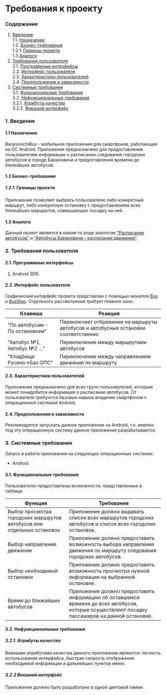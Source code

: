 # Требования к проекту
### Содержание
1. [Введение](#1) <br>
  1.1. [Назначение](#1.1) <br>
  1.2. [Бизнес-требования](#1.2) <br>
      1.2.1. [Границы проекта](#1.2.1) <br>
  1.3 [Аналоги](#1.3) <br>
2. [Требования пользователя](#2) <br>
  2.1. [Программные интерфейсы](#2.1) <br>
  2.2. [Интерфейс пользователя](#2.2) <br>
  2.3. [Характеристики пользователей](#2.3) <br>
  2.4. [Предположения и зависимости](#2.4) <br>
3. [Системные требования](#3.) <br>
  3.1. [Функциональные требования](#3.1) <br>
  3.2. [Нефункциональные требования](#3.2) <br>
     3.2.1. [Атрибуты качества](#3.2.1) <br>
     3.2.2. [Внешний интерфейс](#3.2.2) <br>
  
### 1. Введение <a name="1"></a>
#### 1.1 Назначение <a name="1.1"></a>
BaranovichiBus - мобильное приложения для смартфонов, работающее на ОС Android. Приложения предназначено для предоставления пользователям информации о расписании следования городских автобусов в городе Барановичи и предоставления времени до ближайших автобусов.

#### 1.2 Бизнес-требования <a name="1.2"></a>
##### 1.2.1. Границы проекта <a name="1.2.1"></a>
Приложение позволяет выбрать пользователю либо конкретный маршрут, либо конкретную остановку с предоставлением всех ближайших маршрутов, совершающих посадку на ней.
#### 1.3 Аналоги <a name="1.3"></a>
Данный проект является в каком-то роде аналогом ["Расписание автобусов"](https://play.google.com/store/apps/details?id=by.konkor.busschedule) и ["Автобусы Барановичи - расписание движения"](https://play.google.com/store/apps/details?id=com.dmitrytavpeko.p.barbuses)
### 2. Требования пользователя <a name="2"></a>
#### 2.1. Программные интерфейсы <a name="2.1"></a>
1) Android SDK.
#### 2.2. Интерфейс пользователя <a name="2.2"></a>
Графический интерфейс проекта представлен с помощью мокапов [Bus](https://github.com/Daetwen/tritpo/blob/master/%D0%B4%D0%BE%D0%BA%D1%83%D0%BC%D0%B5%D0%BD%D1%82%D0%B0%D1%86%D0%B8%D1%8F/%D0%BC%D0%B0%D0%BA%D0%B5%D1%82/Bus.pdf) и [BusStop](https://github.com/Daetwen/tritpo/blob/master/%D0%B4%D0%BE%D0%BA%D1%83%D0%BC%D0%B5%D0%BD%D1%82%D0%B0%D1%86%D0%B8%D1%8F/%D0%BC%D0%B0%D0%BA%D0%B5%D1%82/BusStop.pdf).
Отдельного рассмотрения требует главное окно:

Клавиша | Реакция
--- | ---
"По автобусам - По остановкам" | Переключает отбражение на маршруты автобусов и автобусные остановки соответственно
"Автобус №1, Автобус №2 ..." | Переключение между маршрутами автобусов
"Кладбище Русино->Баз ОПС" | Переключение между направлением движения по маршруту

#### 2.3. Характеристики пользователей <a name="2.3"></a>
Приложение предназначено для всех групп пользователей, которым может понадобится информация о расписании автобусов. От пользователя требуются базовые навыки владения смартфоном с операционной системой Android.
#### 2.4. Предположения и зависимости <a name="2.4"></a>
Рекомендуется запускать данное приложение на Android, т.к. именно под эту операционную систему данное приложение разрабатывается.
### 3. Системные требования <a name="3"></a>
Запуск и работа приложения на следующих операционных системах:
* Android
#### 3.1. Функциональные требования <a name="3.1"></a>
Пользователю предоставлены возможности, представленные в таблице.

Функция | Требования
--- | ---
Выбор просмотра городских маршрутов автобусов или отдельных остановок | Приложение должно выдавать список всех маршрутов городских автобусов и список всех городских остановок.
Выбор направления движения | Приложение должно предоставить возможность выбора направления движения по маршруту следования городских автобусов.
Выбор необходимой остановки | Приложение должно предоставить возможность просмотра нужной информации на выбранной остановке.
Время до ближайших автобусов | Приложение должно предоставить информацию об оставшемся времени до всех автобусов, которые осуществляют посадку пассажиров на данной остановке.

#### 3.2. Нефункциональные требования <a name="3.2"></a>
  ##### 3.2.1. Атрибуты качества <a name="3.2.1"></a>
Важными атрибутами качества данного приложения являются: легкость использования интерфейса, быстрая скорость отображение необходимой информации и дальнейших пунктов меню.
  ##### 3.2.2 Внешний интерфейс <a name="3.2.2"></a>
Приложение должно быть разработано в одной цветовой гамме.
